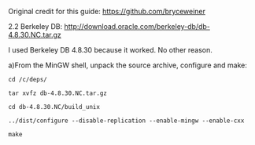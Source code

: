 Original credit for this guide: https://github.com/bryceweiner 


2.2 Berkeley DB: http://download.oracle.com/berkeley-db/db-4.8.30.NC.tar.gz

I used Berkeley DB 4.8.30 because it worked.  No other reason. 

a)From the MinGW shell, unpack the source archive, configure and make:

	cd /c/deps/

	tar xvfz db-4.8.30.NC.tar.gz

	cd db-4.8.30.NC/build_unix

	../dist/configure --disable-replication --enable-mingw --enable-cxx

	make

